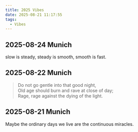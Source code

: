```yaml
---
title: 2025 Vibes
date: 2025-08-21 11:17:55
tags:
  - Vibes
---
```

## 2025-08-24 Munich

slow is steady,
steady is smooth,
smooth is fast.

## 2025-08-22 Munich

> Do not go gentle into that good night,  
> Old age should burn and rave at close of day;  
> Rage, rage against the dying of the light.

## 2025-08-21 Munich

Maybe the ordinary days we live are the continuous miracles.